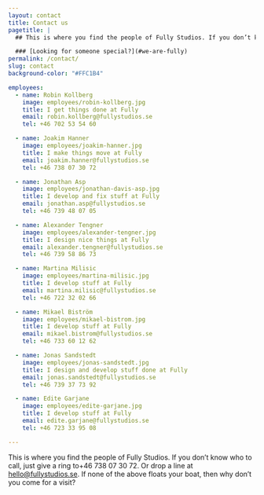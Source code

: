 ```yaml
---
layout: contact
title: Contact us
pagetitle: |
  ## This is where you find the people of Fully Studios. If you don’t know who to call, just give a ring to [+46 738 07 30 72](tel:+46738073072). Or drop a line at [hello@fullystudios.se](mailto:hello@fullystudios.se). If none of the above floats your boat, then why don’t you come for a visit?

  ### [Looking for someone special?](#we-are-fully)
permalink: /contact/
slug: contact
background-color: "#FFC1B4"

employees:
  - name: Robin Kollberg
    image: employees/robin-kollberg.jpg
    title: I get things done at Fully
    email: robin.kollberg@fullystudios.se
    tel: +46 702 53 54 60

  - name: Joakim Hanner
    image: employees/joakim-hanner.jpg
    title: I make things move at Fully
    email: joakim.hanner@fullystudios.se
    tel: +46 738 07 30 72

  - name: Jonathan Asp
    image: employees/jonathan-davis-asp.jpg
    title: I develop and fix stuff at Fully
    email: jonathan.asp@fullystudios.se
    tel: +46 739 48 07 05 

  - name: Alexander Tengner
    image: employees/alexander-tengner.jpg
    title: I design nice things at Fully
    email: alexander.tengner@fullystudios.se
    tel: +46 739 58 86 73

  - name: Martina Milisic
    image: employees/martina-milisic.jpg
    title: I develop stuff at Fully
    email: martina.milisic@fullystudios.se
    tel: +46 722 32 02 66

  - name: Mikael Biström
    image: employees/mikael-bistrom.jpg
    title: I develop stuff at Fully
    email: mikael.bistrom@fullystudios.se
    tel: +46 733 60 12 62

  - name: Jonas Sandstedt
    image: employees/jonas-sandstedt.jpg
    title: I design and develop stuff done at Fully
    email: jonas.sandstedt@fullystudios.se
    tel: +46 739 37 73 92

  - name: Edite Garjane
    image: employees/edite-garjane.jpg
    title: I develop stuff at Fully
    email: edite.garjane@fullystudios.se
    tel: +46 723 33 95 08

---
```


This is where you find the people of Fully Studios. If you don’t know who to call, just give a ring to+46 738 07 30 72. Or drop a line at hello@fullystudios.se. If none of the above floats your boat, then why don’t you come for a visit?
